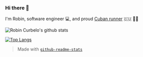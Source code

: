 ### Hi there 👋

I'm Robin, software engineer 💻, and proud [Cuban runner](https://github.com/cubanrunners) 🇨🇺 🏃‍♂️

![Robin Curbelo's github stats](https://github-readme-stats.vercel.app/api?username=jcurbelo&count_private=true)


[![Top Langs](https://github-readme-stats.vercel.app/api/top-langs/?username=jcurbelo&layout=compact)](https://github.com/jcurbelo)

> Made with [`github-readme-stats`](https://github.com/anuraghazra/github-readme-stats)
